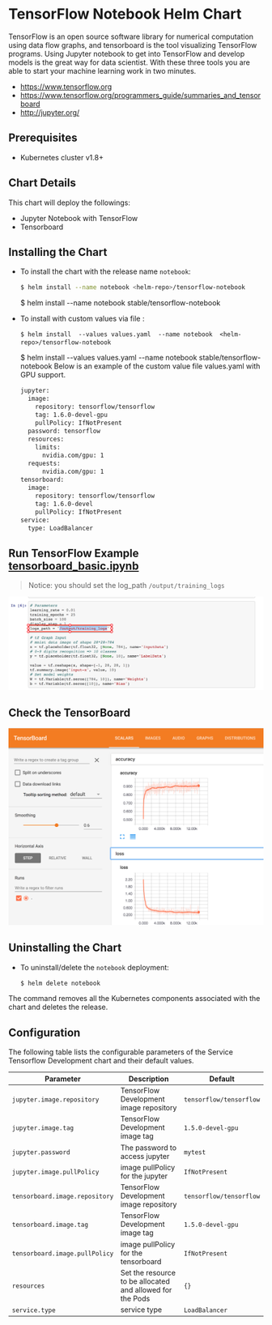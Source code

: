 # TensorFlow Notebook Helm Chart

TensorFlow is an open source software library for numerical computation using data flow graphs, and tensorboard is the tool visualizing TensorFlow programs. Using Jupyter notebook to get into TensorFlow and develop models is the great way for data scientist. With these three tools you are able to start your machine learning work in two minutes.

-  https://www.tensorflow.org
-  https://www.tensorflow.org/programmers_guide/summaries_and_tensorboard
-  http://jupyter.org/

## Prerequisites

- Kubernetes cluster v1.8+ 

## Chart Details

This chart will deploy the followings:

- Jupyter Notebook with TensorFlow
- Tensorboard

## Installing the Chart

* To install the chart with the release name `notebook`:

  ```bash
  $ helm install --name notebook <helm-repo>/tensorflow-notebook
  ```

  $ helm install --name notebook stable/tensorflow-notebook
* To install with custom values via file :
  
  ```
  $ helm install  --values values.yaml  --name notebook  <helm-repo>/tensorflow-notebook
  ```
  
  $ helm install  --values values.yaml  --name notebook  stable/tensorflow-notebook
  Below is an example of the custom value file values.yaml with GPU support.
  
  ```
  jupyter:
    image:
      repository: tensorflow/tensorflow
      tag: 1.6.0-devel-gpu
      pullPolicy: IfNotPresent
    password: tensorflow
    resources:
      limits:
        nvidia.com/gpu: 1
    requests:
        nvidia.com/gpu: 1
  tensorboard: 
    image:   
      repository: tensorflow/tensorflow
      tag: 1.6.0-devel
      pullPolicy: IfNotPresent
  service:
    type: LoadBalancer
  ```


## Run TensorFlow Example [tensorboard_basic.ipynb](https://github.com/cheyang/TensorFlow-Examples/blob/master/notebooks/4_Utils/tensorboard_basic.ipynb)

> Notice: you should set the log_path  `/output/training_logs`

![](jupyter.jpg)

## Check the TensorBoard

![](tensorboard.jpg)

## Uninstalling the Chart

* To uninstall/delete the `notebook` deployment:

	```bash
	$ helm delete notebook
	```

The command removes all the Kubernetes components associated with the chart and deletes the release.

## Configuration

The following table lists the configurable parameters of the Service Tensorflow Development
chart and their default values.

| Parameter | Description | Default |
|-----------|-------------|---------|
| `jupyter.image.repository` | TensorFlow Development image repository | `tensorflow/tensorflow` |
| `jupyter.image.tag` | TensorFlow Development image tag | `1.5.0-devel-gpu` |
| `jupyter.password` | The password to access jupyter | `mytest` |
| `jupyter.image.pullPolicy` | image pullPolicy for the  jupyter | `IfNotPresent` |
| `tensorboard.image.repository` | TensorFlow Development image repository | `tensorflow/tensorflow` |
| `tensorboard.image.tag` | TensorFlow Development image tag | `1.5.0-devel-gpu` |
| `tensorboard.image.pullPolicy` | image pullPolicy for the  tensorboard | `IfNotPresent` |
| `resources` | Set the resource to be allocated and allowed for the Pods | `{}` |
| `service.type` | service type | `LoadBalancer` |
